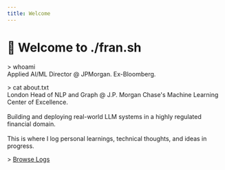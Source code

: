 ```yaml
---
title: Welcome
---
```




# 👋 Welcome to ./fran.sh

<div class="terminal-block">

<p><span class="terminal-cmd">&gt; whoami</span><br>
Applied AI/ML Director @ JPMorgan. Ex-Bloomberg.</p>

<p><span class="terminal-cmd">&gt; cat about.txt</span><br>
London Head of NLP and Graph @ J.P. Morgan Chase's Machine Learning Center of Excellence.<br><br>
Building and deploying real-world LLM systems in a highly regulated financial domain.<br><br>
This is where I log personal learnings, technical thoughts, and ideas in progress.</p>

<!-- <p><span class="terminal-cmd">&gt; tail -n 3 blog.log</span><br>
2025-07-20 | Evaluating Prompt Quality in Production<br>
2025-07-12 | QA Over Central Bank Speeches with LangGraph<br>
2025-06-30 | Text Simplification: Real-World Metrics</p> -->

<p><span class="terminal-cmd">&gt; <a href="blog/">Browse Logs</a></span></p>

</div>
